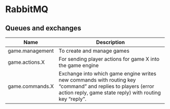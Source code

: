 # RabbitMQ

## Queues and exchanges

| Name | Description |
|------|-------------|
| game.management | To create and manage games |
| game.actions.X | For sending player actions for game X into the game engine |
| game.commands.X | Exchange into which game engine writes new commands with routing key “command” and replies to players (error action reply, game state reply) with routing key “reply”. |
